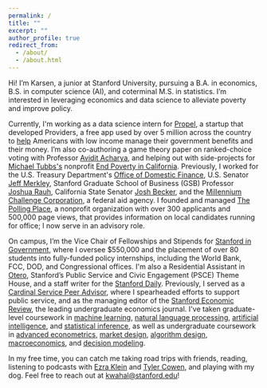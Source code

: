 ```yaml
---
permalink: /
title: ""
excerpt: ""
author_profile: true
redirect_from: 
  - /about/
  - /about.html
---
```


Hi! I’m Karsen, a junior at Stanford University, pursuing a B.A. in economics, B.S. in computer science (AI), and coterminal M.S. in statistics. I’m interested in leveraging economics and data science to alleviate poverty and improve policy.

Currently, I'm working as a data science intern for [Propel](https://www.joinpropel.com/), a startup that developed Providers, a free app used by over 5 million across the country to [help](https://www.nytimes.com/2021/12/08/us/politics/safety-net-apps-tech.html) Americans with low income manage their government benefits and their money. I’m also co-authoring a game theory paper on ranked-choice voting with Professor [Avidit Acharya](https://www.aviditacharya.com/home), and helping out with side-projects for [Michael Tubbs's](https://en.wikipedia.org/wiki/Michael_Tubbs) nonprofit [End Poverty in California](https://endpovertyinca.org/). Previously, I worked for the U.S. Treasury Department's [Office of Domestic Finance](https://home.treasury.gov/about/offices/domestic-finance), U.S. Senator [Jeff Merkley](https://www.merkley.senate.gov/), Stanford Graduate School of Business (GSB) Professor [Joshua Rauh](https://web.stanford.edu/~rauh/index.html), California State Senator [Josh Becker](https://sd13.senate.ca.gov/), and the [Millennium Challenge Corporation](https://www.mcc.gov/), a federal aid agency. I founded and managed [The Polling Place](https://thepollingplace.org/), a nonprofit organization with over 300 applicants and 500,000 page views, that provides information on local candidates running for office; I now serve in an advisory role. 

On campus, I’m the Vice Chair of Fellowships and Stipends for [Stanford in Government](https://sig.stanford.edu/), where I oversee $550,000 and the placement of over 80 students into fully-funded policy internships, including the World Bank, FCC, DOD, and Congressional offices. I'm also a Residential Assistant in [Otero](https://resed.stanford.edu/neighborhood-t/hyperion-t-houses/wilbur-otero), Stanford’s Public Service and Civic Engagement (PSCE) Theme House, and a staff writer for the [Stanford Daily](https://stanforddaily.com/). Previously, I served as a [Cardinal Service Peer Advisor](https://haas.stanford.edu/resources/students/advising), where I spearheaded efforts to support public service, and as the managing editor of the [Stanford Economic Review](https://stanfordeconreview.com/), the leading undergraduate economics journal. I've taken graduate-level coursework in [machine learning](https://cs229.stanford.edu/), [natural language processing](http://web.stanford.edu/class/cs224n/), [artificial intelligence](https://stanford-cs221.github.io/spring2023/), and [statistical inference](https://explorecourses.stanford.edu/search?view=catalog&filter-coursestatus-Active=on&page=0&catalog=&academicYear=&q=stats200&collapse=), as well as undergraduate coursework in [advanced econometrics](https://explorecourses.stanford.edu/search?view=catalog&filter-coursestatus-Active=on&page=0&catalog=&academicYear=&q=econ102c&collapse=), [market design](https://explorecourses.stanford.edu/search?view=catalog&filter-coursestatus-Active=on&page=0&catalog=&academicYear=&q=econ136&collapse=), [algorithm design](http://web.stanford.edu/class/cs161/), [macroeconomics](https://explorecourses.stanford.edu/search?view=catalog&filter-coursestatus-Active=on&page=0&catalog=&academicYear=&q=econ52&collapse=), and [decision modeling](https://explorecourses.stanford.edu/search?view=catalog&filter-coursestatus-Active=on&page=0&catalog=&academicYear=&q=econ137&collapse=).

In my free time, you can catch me taking road trips with friends, reading, listening to podcasts with [Ezra Klein](https://www.nytimes.com/by/ezra-klein) and [Tyler Cowen](https://marginalrevolution.com/), and playing with my dog. Feel free to reach out at kwahal@stanford.edu!

